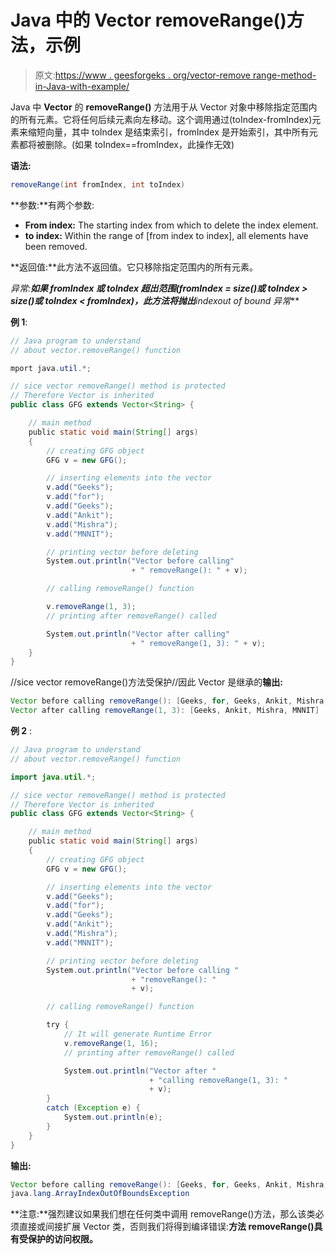 # Java 中的 Vector removeRange()方法，示例

> 原文:[https://www . geesforgeks . org/vector-remove range-method-in-Java-with-example/](https://www.geeksforgeeks.org/vector-removerange-method-in-java-with-example/)

Java 中 **Vector** 的 **removeRange()** 方法用于从 Vector 对象中移除指定范围内的所有元素。它将任何后续元素向左移动。这个调用通过(toIndex-fromIndex)元素来缩短向量，其中 toIndex 是结束索引，fromIndex 是开始索引，其中所有元素都将被删除。(如果 toIndex==fromIndex，此操作无效)

**语法:**

```java
removeRange(int fromIndex, int toIndex)
```

**参数:**有两个参数:

*   **From index:** The starting index from which to delete the index element.
*   **to index:** Within the range of [from index to index], all elements have been removed.

**返回值:**此方法不返回值。它只移除指定范围内的所有元素。

**异常:**如果 fromIndex 或 toIndex 超出范围(fromIndex = size()或 toIndex > size()或 toIndex < fromIndex)，此方法将抛出***indexout of bound 异常***

**例 1**:

```java
// Java program to understand
// about vector.removeRange() function

mport java.util.*;

// sice vector removeRange() method is protected
// Therefore Vector is inherited
public class GFG extends Vector<String> {

    // main method
    public static void main(String[] args)
    {
        // creating GFG object
        GFG v = new GFG();

        // inserting elements into the vector
        v.add("Geeks");
        v.add("for");
        v.add("Geeks");
        v.add("Ankit");
        v.add("Mishra");
        v.add("MNNIT");

        // printing vector before deleting
        System.out.println("Vector before calling"
                           + " removeRange(): " + v);

        // calling removeRange() function

        v.removeRange(1, 3);
        // printing after removeRange() called

        System.out.println("Vector after calling"
                           + " removeRange(1, 3): " + v);
    }
}
```

//sice vector removeRange()方法受保护//因此 Vector 是继承的**输出:**

```java
Vector before calling removeRange(): [Geeks, for, Geeks, Ankit, Mishra, MNNIT]
Vector after calling removeRange(1, 3): [Geeks, Ankit, Mishra, MNNIT]

```

**例 2** :

```java
// Java program to understand
// about vector.removeRange() function

import java.util.*;

// sice vector removeRange() method is protected
// Therefore Vector is inherited
public class GFG extends Vector<String> {

    // main method
    public static void main(String[] args)
    {
        // creating GFG object
        GFG v = new GFG();

        // inserting elements into the vector
        v.add("Geeks");
        v.add("for");
        v.add("Geeks");
        v.add("Ankit");
        v.add("Mishra");
        v.add("MNNIT");

        // printing vector before deleting
        System.out.println("Vector before calling "
                           + "removeRange(): "
                           + v);

        // calling removeRange() function

        try {
            // It will generate Runtime Error
            v.removeRange(1, 16);
            // printing after removeRange() called

            System.out.println("Vector after "
                               + "calling removeRange(1, 3): "
                               + v);
        }
        catch (Exception e) {
            System.out.println(e);
        }
    }
}
```

**输出:**

```java
Vector before calling removeRange(): [Geeks, for, Geeks, Ankit, Mishra, MNNIT]
java.lang.ArrayIndexOutOfBoundsException

```

**注意:**强烈建议如果我们想在任何类中调用 removeRange()方法，那么该类必须直接或间接扩展 Vector 类，否则我们将得到编译错误:**方法 removeRange()具有受保护的访问权限。**